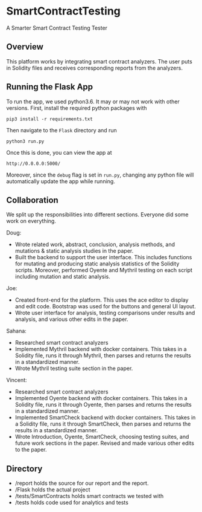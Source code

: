 # SmartContractTesting
A Smarter Smart Contract Testing Tester

## Overview
This platform works by integrating smart contract analyzers. The user puts in 
Solidity files and receives corresponding reports from the analyzers.  

## Running the Flask App ##

To run the app, we used python3.6. It may or may not work with other versions. 
First, install the required python packages with 

`pip3 install -r requirements.txt`

Then navigate to the `Flask` directory and run 

`python3 run.py`

Once this is done, you can view the app at 

`http://0.0.0.0:5000/`

Moreover, since the `debug` flag is set in `run.py`, changing any python file will automatically update the app while running. 

## Collaboration
We split up the responsibilities into different sections. Everyone did some work on everything.

Doug:
* Wrote related work, abstract, conclusion, analysis methods, and mutations & static analysis
studies in the paper. 
* Built the backend to support the user interface. This includes functions for mutating and producing static analysis statistics of the Solidity scripts. Moreover, performed Oyente and Mythril testing on each script including mutation and static analysis.

Joe: 
* Created front-end for the platform. This uses the ace editor to display and edit code.
Bootstrap was used for the buttons and general UI layout. 
* Wrote user interface for analysis, testing comparisons under results and analysis, 
and various other edits in the paper. 

Sahana:
* Researched smart contract analyzers
* Implemented Mythril backend with docker containers. This takes in a Solidity
file, runs it through Mythril, then parses and returns the results in a standardized
manner. 
* Wrote Mythril testing suite section in the paper. 

Vincent:
* Researched smart contract analyzers
* Implemented Oyente backend with docker containers. This takes in a Solidity
file, runs it through Oyente, then parses and returns the results in a standardized
manner. 
* Implemented SmartCheck backend with docker containers. This takes in a Solidity
file, runs it through SmartCheck, then parses and returns the results in a standardized
manner. 
* Wrote Introduction, Oyente, SmartCheck, choosing testing suites, and future work sections in the paper. Revised and made
various other edits to the paper. 


## Directory
* /report holds the source for our report and the report.
* /Flask holds the actual project
* /tests/SmartContracts holds smart contracts we tested with
* /tests holds code used for analytics and tests
